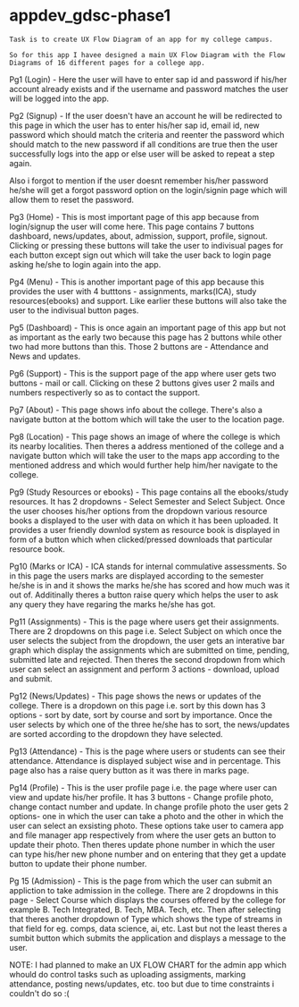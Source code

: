 # appdev_gdsc-phase1
```
Task is to create UX Flow Diagram of an app for my college campus.
```

```
So for this app I havee designed a main UX Flow Diagram with the Flow Diagrams of 16 different pages for a college app.
```

Pg1 (Login) - Here the user will have to enter sap id and password if his/her account already exists and if the username and password matches the user will be logged into the app.

Pg2 (Signup) - If the user doesn't have an account he will be redirected to this page in which the user has to enter his/her sap id, email id, new password which should match the criteria and reenter the password which should match to the new password if all conditions are true then the user successfully logs into the app or else user will be asked to repeat a step again.

Also i forgot to mention if the user doesnt remember his/her password he/she will get a forgot password option on the login/signin page which will allow them to reset the password.

Pg3 (Home) - This is most important page of this app because from login/signup the user will come here. This page contains 7 buttons dashboard, news/updates, about, admission, support, profile, signout. Clicking or pressing these buttons will take the user to indivisual pages for each button except sign out which will take the user back to login page asking he/she to login again into the app.

Pg4 (Menu) - This is another important page of this app because this provides the user with 4 butttons - assignments, marks(ICA), study resources(ebooks) and support. Like earlier these buttons will also take the user to the indivisual button pages.

Pg5 (Dashboard) - This is once again an important page of this app but not as important as the early two because this page has 2 buttons while other two had more buttons than this. Those 2 buttons are - Attendance and News and updates.

Pg6 (Support) - This is the support page of the app where user gets two buttons - mail or call. Clicking on these 2 buttons gives user 2 mails and numbers respectiverly so as to contact the support.

Pg7 (About) - This page shows info about the college. There's also a navigate button at the bottom which will take the user to the location page.

Pg8 (Location) - This page shows an image of where the college is which its nearby localities. Then theres a address mentioned of the college and a navigate button which will take the user to the maps app according to the mentioned address and which would further help him/her navigate to the college.

Pg9 (Study Resources or ebooks) - This page contains all the ebooks/study resources. It has 2 dropdowns - Select Semester and Select Subject. Once the user chooses his/her options from the dropdown various resource books a displayed to the user with data on which it has been uploaded. It provides a user friendly downlod system as resource book is displayed in form of a button which when clicked/pressed downloads that particular resource book.

Pg10 (Marks or ICA) - ICA stands for internal commulative assessments. So in this page the users marks are displayed according to the semester he/she is in and it shows the marks he/she has scored and how much was it out of. Additinally theres a button raise query which helps the user to ask any query they have regaring the marks he/she has got.

Pg11 (Assignments) - This is the page where users get their assignments. There are 2 dropdowns on this page i.e. Select Subject on which once the user selects the subject from the dropdown, the user gets an interative bar graph which display the assignments which are submitted on time, pending, submitted late and rejected. Then theres the second dropdown from which user can select an assignment and perform 3 actions - download, upload and submit.

Pg12 (News/Updates) - This page shows the news or updates of the college. There is a dropdown on this page i.e. sort by this down has 3 options - sort by date, sort by course and sort by importance. Once the user selects by which one of the three he/she has to sort, the news/updates are sorted according to the dropdown they have selected.

Pg13 (Attendance) - This is the page where users or students can see their attendance. Attendance is displayed subject wise and in percentage. This page also has a raise query button as it was there in marks page.

Pg14 (Profile) - This is the user profile page i.e. the page where user can view and update his/her profile. It has 3 buttons - Change profile photo, change contact number and update. In change profile photo the user gets 2 options- one in which the user can take a photo and the other in which the user can select an exsisting photo. These options take user to camera app and file manager app respectively from where the user gets an button to update their photo. Then theres update phone number in which the user can type his/her new phone number and on entering that they get a update button to update their phone number.

Pg 15 (Admission) - This is the page from which the user can submit an appliction to take admission in the college. There are 2 dropdowns in this page - Select Course which displays the courses offered by the college for example B. Tech Integrated, B. Tech, MBA. Tech, etc. Then after selecting that theres another dropdown of Type which shows the type of streams in that field for eg. comps, data science, ai, etc. Last but not the least theres a sumbit button which submits the application and displays a message to the user.

NOTE:
I had planned to make an UX FLOW CHART for the admin app which whould do control tasks such as uploading assigments, marking attendance, posting news/updates, etc. too but due to time constraints i couldn't do so :(
